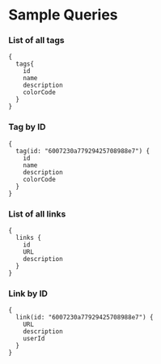 # Sample Queries


### List of all tags
```
{
  tags{
    id
    name
    description
    colorCode
  }
}
```

### Tag by ID

```
{
  tag(id: "6007230a77929425708988e7") {
    id
    name
    description
    colorCode
  }
}
```

### List of all links
```
{
  links {
    id
    URL
    description
  }
}
```

### Link by ID
```
{
  link(id: "6007230a77929425708988e7") {
    URL
    description
    userId
  }
}
```


